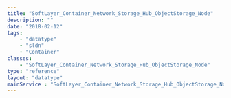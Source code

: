 ```yaml
---
title: "SoftLayer_Container_Network_Storage_Hub_ObjectStorage_Node"
description: ""
date: "2018-02-12"
tags:
    - "datatype"
    - "sldn"
    - "Container"
classes:
    - "SoftLayer_Container_Network_Storage_Hub_ObjectStorage_Node"
type: "reference"
layout: "datatype"
mainService : "SoftLayer_Container_Network_Storage_Hub_ObjectStorage_Node"
---
```

